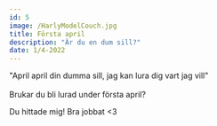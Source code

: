 ```yaml
---
id: 5
image: /HarlyModelCouch.jpg
title: Första april
description: "Är du en dum sill?"
date: 1/4-2022
---
```


"April april din dumma sill, jag kan lura dig vart jag vill"  
<br>
Brukar du bli lurad under första april?

<p class="text-white">Du hittade mig! Bra jobbat <3 <p>